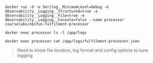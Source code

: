 

```
docker run -d -e Serilog__MinimumLevel=Debug -e Observability__Logging__Structured=true -e Observability__Logging__File=true -e Observability__Logging__Console=false --name processor courselabs/obsfun-fulfilment-processor

docker exec processor ls -l /app/logs

docker exec processor cat /app/logs/fulfilment-processor.json
```

> Need to know file location, log format and config options to tune logging